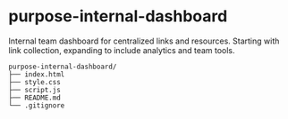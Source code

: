 # purpose-internal-dashboard
Internal team dashboard for centralized links and resources. Starting with link collection, expanding to include analytics and team tools.

```
purpose-internal-dashboard/
├── index.html
├── style.css
├── script.js
├── README.md
└── .gitignore
```